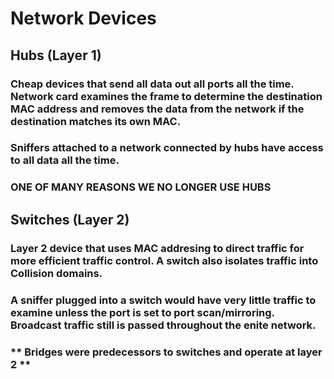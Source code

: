 # Network Devices

## Hubs (Layer 1)

### Cheap devices that send all data out all ports all the time. Network card examines the frame to determine the destination MAC address and removes the data from the network if the destination matches its own MAC.

### Sniffers attached to a network connected by hubs have access to all data all the time.

### ONE OF MANY REASONS WE NO LONGER USE HUBS

## Switches (Layer 2)

### Layer 2 device that uses MAC addresing to direct traffic for more efficient traffic control. A switch also isolates traffic into Collision domains.

### A sniffer plugged into a switch would have very little traffic to examine unless the port is set to port scan/mirroring. Broadcast traffic still is passed throughout the enite network.

### ** Bridges were predecessors to switches and operate at layer 2 **
